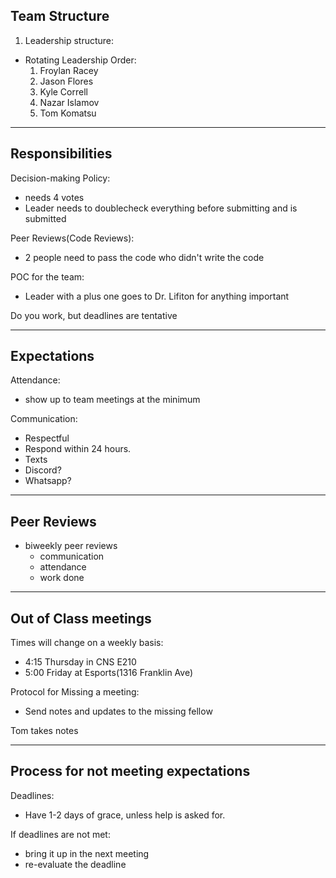 Team Structure
----------------
1. Leadership structure:
- Rotating Leadership Order:
  1. Froylan Racey
  2. Jason Flores
  3. Kyle Correll
  4. Nazar Islamov
  5. Tom Komatsu

---                                 
Responsibilities
---------------
Decision-making Policy: 
- needs 4 votes
- Leader needs to doublecheck everything before submitting and is submitted

Peer Reviews(Code Reviews):
- 2 people need to pass the code who didn't write the code

POC for the team:
- Leader with a plus one goes to Dr. Lifiton for anything important

Do you work, but deadlines are tentative

---
Expectations
------------
Attendance:                               
- show up to team meetings at the minimum 

Communication:
- Respectful 
- Respond within 24 hours.
- Texts
- Discord?
- Whatsapp?
---

Peer Reviews
------------
- biweekly peer reviews
  - communication
  - attendance
  - work done
                                     
---

Out of Class meetings
-------------
Times will change on a weekly basis:
- 4:15 Thursday in CNS E210
- 5:00 Friday at Esports(1316 Franklin Ave)


Protocol for Missing a meeting:
- Send notes and updates to the missing fellow
  

Tom takes notes

---

Process for not meeting expectations
---------

Deadlines:
- Have 1-2 days of grace, unless help is asked for.


If deadlines are not met:
- bring it up in the next meeting
- re-evaluate the deadline





